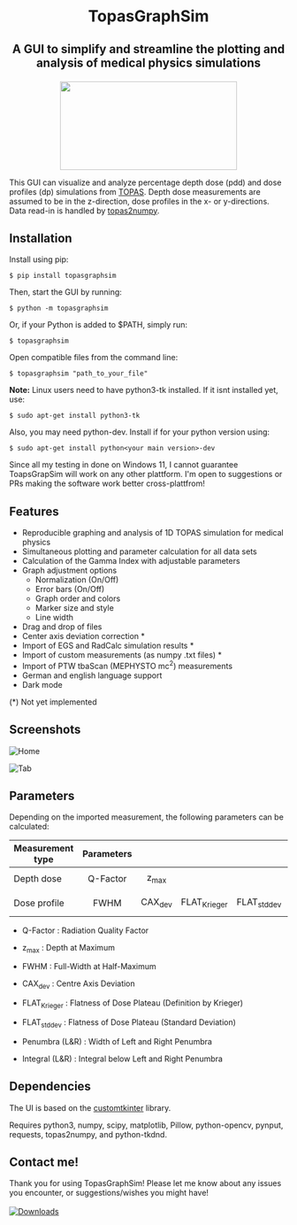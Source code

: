 # <p align="center">TopasGraphSim</p>

## <p align="center">A GUI to simplify and streamline the plotting and analysis of medical physics simulations</p>

<p align="center">
<img src="https://user-images.githubusercontent.com/87897942/152699152-d4d39654-4449-4354-b899-4adc81eb25a7.png" width="320" height="160" />
</p>

This GUI can visualize and analyze percentage depth dose (pdd) and dose profiles (dp) simulations from [TOPAS](http://www.topasmc.org/). Depth dose measurements are assumed to be in the z-direction, dose profiles in the x- or y-directions. Data read-in is handled by [topas2numpy](https://github.com/davidchall/topas2numpy).

## Installation

Install using pip:

```console
$ pip install topasgraphsim     
```
     
Then, start the GUI by running:
     
```console
$ python -m topasgraphsim
```

Or, if your Python is added to $PATH, simply run:

```console
$ topasgraphsim
```

Open compatible files from the command line:

```console
$ topasgraphsim "path_to_your_file"
```

<b>Note:</b> Linux users need to have python3-tk installed. If it isnt installed yet, use:

```console
$ sudo apt-get install python3-tk
```

Also, you may need python-dev. Install if for your python version using:

```console
$ sudo apt-get install python<your main version>-dev
```

Since all my testing in done on Windows 11, I cannot guarantee ToapsGrapSim will work on any other plattform. I'm open to suggestions or PRs making the software work better cross-plattfrom!

## Features

 - Reproducible graphing and analysis of 1D TOPAS simulation for medical physics
 - Simultaneous plotting and parameter calculation for all data sets
 - Calculation of the Gamma Index with adjustable parameters
 - Graph adjustment options
     * Normalization (On/Off)
     * Error bars (On/Off)
     * Graph order and colors
     * Marker size and style
     * Line width
 - Drag and drop of files
 - Center axis deviation correction *
 - Import of EGS and RadCalc simulation results *
 - Import of custom measurements (as numpy .txt files) *
 - Import of PTW tbaScan (MEPHYSTO mc<sup>2</sup>) measurements
 - German and english language support
 - Dark mode

 (*) Not yet implemented

 ## Screenshots
 
![Home](https://user-images.githubusercontent.com/87897942/226722916-6028f3c8-7e1e-42d5-8ea4-94d8f78b111d.png)

![Tab](https://user-images.githubusercontent.com/87897942/226646489-49aa1319-995b-4f7e-8d42-344768f6ed8e.png)

 ## Parameters

Depending on the imported measurement, the following parameters can be calculated:

| Measurement type | Parameters |                   |                        |                       |                |                |
| ---------------- | :--------: | :---------------: | :--------------------: | :-------------------: | :------------: | :------------: |
|                  |            |                   |                        |                       |                |                |
| Depth dose       |  Q-Factor  |  z<sub>max</sub>  |                        |                       |                |                |
|                  |            |                   |                        |                       |                |                |
| Dose profile     |    FWHM    | CAX<sub>dev</sub> | FLAT<sub>Krieger</sub> | FLAT<sub>stddev</sub> | Penumbra (L&R) | Integral (L&R) |

- Q-Factor : Radiation Quality Factor
- z<sub>max</sub> : Depth at Maximum

- FWHM : Full-Width at Half-Maximum
- CAX<sub>dev</sub> : Centre Axis Deviation
- FLAT<sub>Krieger</sub> : Flatness of Dose Plateau (Definition by Krieger)
- FLAT<sub>stddev</sub> : Flatness of Dose Plateau (Standard Deviation)
- Penumbra (L&R) : Width of Left and Right Penumbra
- Integral (L&R) : Integral below Left and Right Penumbra

## Dependencies

The UI is based on the [customtkinter](http://github.com/TomSchimansky/CustomTkinter) library.

Requires python3, numpy, scipy, matplotlib, Pillow, python-opencv, pynput, requests, topas2numpy, and python-tkdnd.
## Contact me!

Thank you for using TopasGraphSim! Please let me know about any issues you encounter, or suggestions/wishes you might have! 
<br></br>
[![Downloads](https://static.pepy.tech/personalized-badge/topasgraphsim?period=total&units=international_system&left_color=black&right_color=blue&left_text=Downloads)](https://pepy.tech/project/topasgraphsim)
